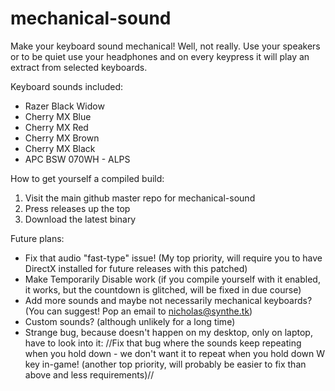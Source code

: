 mechanical-sound
================

Make your keyboard sound mechanical! Well, not really. Use your speakers or to be quiet use your headphones and on every keypress it will play an extract from selected keyboards.

Keyboard sounds included:
* Razer Black Widow
* Cherry MX Blue
* Cherry MX Red
* Cherry MX Brown
* Cherry MX Black
* APC BSW 070WH - ALPS

How to get yourself a compiled build:
1. Visit the main github master repo for mechanical-sound
2. Press releases up the top
3. Download the latest binary

Future plans:
* Fix that audio "fast-type" issue! (My top priority, will require you to have DirectX installed for future releases with this patched)
* Make Temporarily Disable work (if you compile yourself with it enabled, it works, but the countdown is glitched, will be fixed in due course)
* Add more sounds and maybe not necessarily mechanical keyboards? (You can suggest! Pop an email to nicholas@synthe.tk)
* Custom sounds? (although unlikely for a long time)
* Strange bug, because doesn't happen on my desktop, only on laptop, have to look into it: //Fix that bug where the sounds keep repeating when you hold down - we don't want it to repeat when you hold down W key in-game! (another top priority, will probably be easier to fix than above and less requirements)// 
